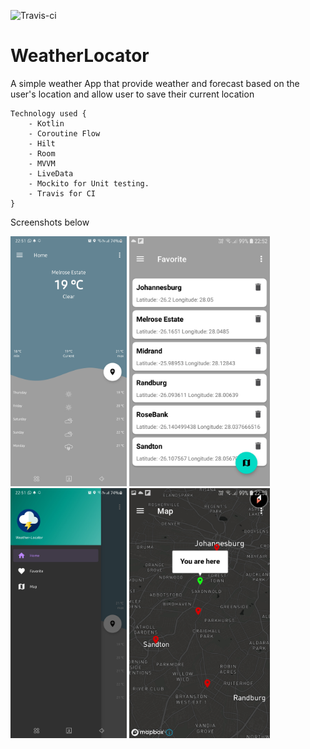 ![Travis-ci](https://api.travis-ci.org/Abdoul02/WeatherLocator.svg)
# WeatherLocator
A simple weather App that provide weather and forecast based on the user's location and allow user to save their current location

    Technology used {
        - Kotlin
        - Coroutine Flow
        - Hilt
        - Room
        - MVVM
        - LiveData
        - Mockito for Unit testing.
        - Travis for CI
    }

  Screenshots below

<img src ="images/weather.png" height= "400"/>
<img src ="images/locations.png" height= "400"/>
<img src ="images/drawer.png" height= "400"/>
<img src ="images/map.png" height= "400"/>